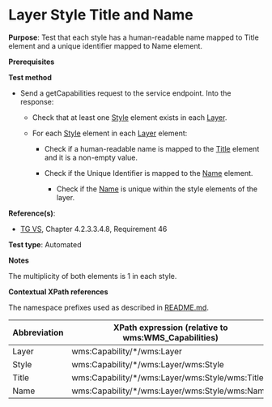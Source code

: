 # Layer Style Title and Name

**Purpose**: Test that each style has a human-readable name mapped to Title element and a unique identifier mapped to Name element.

**Prerequisites**

**Test method**

* Send a getCapabilities request to the service endpoint. Into the response:

  * Check that at least one [Style](#style) element exists in each [Layer](#layer).
  
  * For each [Style](#style) element in each [Layer](#layer) element:

    * Check if a human-readable name is mapped to the [Title](#title) element and it is a non-empty value.

    * Check if the Unique Identifier is mapped to the [Name](#name1) element.

      * Check if the [Name](#name1) is unique within the style elements of the layer.

**Reference(s)**:
* [TG VS](./README.md#ref_TG_VS), Chapter 4.2.3.3.4.8, Requirement 46

**Test type**: Automated

**Notes**

The multiplicity of both elements is 1 in each style.

**Contextual XPath references**

The namespace prefixes used as described in [README.md](./README.md#namespaces).

Abbreviation                                               |  XPath expression (relative to wms:WMS_Capabilities)
---------------------------------------------------------- | -------------------------------------------------------------------------
Layer <a name="layer"></a> | wms:Capability/*/wms:Layer
Style <a name="style"></a> | wms:Capability/*/wms:Layer/wms:Style
Title <a name="title"></a> | wms:Capability/*/wms:Layer/wms:Style/wms:Title
Name <a name="name1"></a> | wms:Capability/*/wms:Layer/wms:Style/wms:Name
